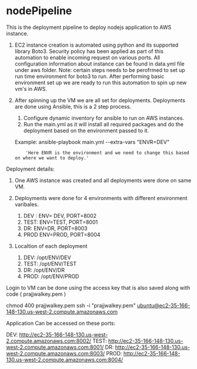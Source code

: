 # nodePipeline

This is the deployment pipeline to deploy nodejs application to AWS instance.

 1. EC2 instance creation is automated using python and its supported library Boto3.
    Security policy has been applied as part of this automation to enable incoming request on various ports. All configuration information 
    about instance can be found in data.yml file under aws folder.
    Note: certain steps needs to be perofrmed to set up run time environment for boto3 to run. After performing basic environment set up
           we are ready to run this automation to spin up new vm's in AWS.
  
 2. After spinning up the VM we are all set for deployments.
    Deployments are done using Ansible, this is a 2 step process.
    
    1. Configure dynamic inventory for ansible to run on AWS instances.
    2. Run the main.yml as it will install all required packages and do the deployment based on the environment passed to it.
    
    Example: ansible-playbook main.yml --extra-vars "ENVR=DEV"
            
            'Here ENVR is the environment and we need to change this based on where we want to deploy.'
          
  Deployment details:
  
  1. One AWS instance was created and all deployments were done on same VM.
  2. Deployments were done for 4 environments with different environment varibales.
      1. DEV : ENV= DEV, PORT=8002
      2. TEST: ENV=TEST, PORT=8001
      3. DR: ENV=DR, PORT=8003
      4. PROD ENV=PROD, PORT=8004
      
  3. Localtion of each deployment
      1. DEV: /opt/ENV/DEV
      2. TEST: /opt/ENV/TEST
      3. DR: /opt/ENV/DR
      4. PROD: /opt/ENV/PROD
      
      
  Login to VM can be done using the access key that is also saved along with code ( prajjwalkey.pem )
  
  chmod 400 prajjwalkey.pem
  ssh -i "prajjwalkey.pem" ubuntu@ec2-35-166-148-130.us-west-2.compute.amazonaws.com
  
 Application Can be accessed on these ports:
  
 DEV: http://ec2-35-166-148-130.us-west-2.compute.amazonaws.com:8002/
 TEST: http://ec2-35-166-148-130.us-west-2.compute.amazonaws.com:8001/
 DR: http://ec2-35-166-148-130.us-west-2.compute.amazonaws.com:8003/
 PROD:  http://ec2-35-166-148-130.us-west-2.compute.amazonaws.com:8004/
  
  
  
